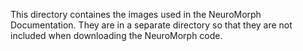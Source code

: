 This directory containes the images used in the NeuroMorph Documentation.  They are in a separate directory so that they are not included when downloading the NeuroMorph code.
